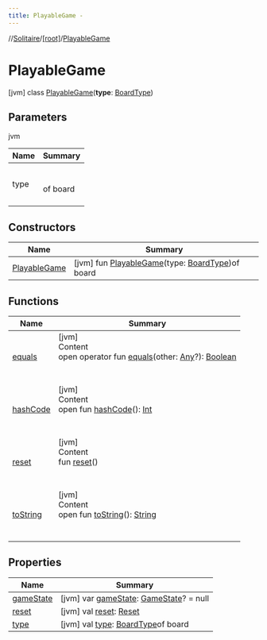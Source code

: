 ```yaml
---
title: PlayableGame -
---
```

//[Solitaire](../../index.md)/[[root]](../index.md)/[PlayableGame](index.md)



# PlayableGame  
 [jvm] class [PlayableGame](index.md)(**type**: [BoardType](../-board-type/index.md))   


## Parameters  
  
jvm  
  
|  Name|  Summary| 
|---|---|
| <a name="/PlayableGame///PointingToDeclaration/"></a>type| <a name="/PlayableGame///PointingToDeclaration/"></a><br><br>of board<br><br>
  


## Constructors  
  
|  Name|  Summary| 
|---|---|
| <a name="/PlayableGame/PlayableGame/#BoardType/PointingToDeclaration/"></a>[PlayableGame](-playable-game.md)| <a name="/PlayableGame/PlayableGame/#BoardType/PointingToDeclaration/"></a> [jvm] fun [PlayableGame](-playable-game.md)(type: [BoardType](../-board-type/index.md))of board   <br>


## Functions  
  
|  Name|  Summary| 
|---|---|
| <a name="kotlin/Any/equals/#kotlin.Any?/PointingToDeclaration/"></a>[equals](../-undoable-command/index.md#%5Bkotlin%2FAny%2Fequals%2F%23kotlin.Any%3F%2FPointingToDeclaration%2F%5D%2FFunctions%2F-455030963)| <a name="kotlin/Any/equals/#kotlin.Any?/PointingToDeclaration/"></a>[jvm]  <br>Content  <br>open operator fun [equals](../-undoable-command/index.md#%5Bkotlin%2FAny%2Fequals%2F%23kotlin.Any%3F%2FPointingToDeclaration%2F%5D%2FFunctions%2F-455030963)(other: [Any](https://kotlinlang.org/api/latest/jvm/stdlib/kotlin/-any/index.html)?): [Boolean](https://kotlinlang.org/api/latest/jvm/stdlib/kotlin/-boolean/index.html)  <br><br><br>
| <a name="kotlin/Any/hashCode/#/PointingToDeclaration/"></a>[hashCode](../-undoable-command/index.md#%5Bkotlin%2FAny%2FhashCode%2F%23%2FPointingToDeclaration%2F%5D%2FFunctions%2F-455030963)| <a name="kotlin/Any/hashCode/#/PointingToDeclaration/"></a>[jvm]  <br>Content  <br>open fun [hashCode](../-undoable-command/index.md#%5Bkotlin%2FAny%2FhashCode%2F%23%2FPointingToDeclaration%2F%5D%2FFunctions%2F-455030963)(): [Int](https://kotlinlang.org/api/latest/jvm/stdlib/kotlin/-int/index.html)  <br><br><br>
| <a name="/PlayableGame/reset/#/PointingToDeclaration/"></a>[reset](reset.md)| <a name="/PlayableGame/reset/#/PointingToDeclaration/"></a>[jvm]  <br>Content  <br>fun [reset](reset.md)()  <br><br><br>
| <a name="kotlin/Any/toString/#/PointingToDeclaration/"></a>[toString](../-undoable-command/index.md#%5Bkotlin%2FAny%2FtoString%2F%23%2FPointingToDeclaration%2F%5D%2FFunctions%2F-455030963)| <a name="kotlin/Any/toString/#/PointingToDeclaration/"></a>[jvm]  <br>Content  <br>open fun [toString](../-undoable-command/index.md#%5Bkotlin%2FAny%2FtoString%2F%23%2FPointingToDeclaration%2F%5D%2FFunctions%2F-455030963)(): [String](https://kotlinlang.org/api/latest/jvm/stdlib/kotlin/-string/index.html)  <br><br><br>


## Properties  
  
|  Name|  Summary| 
|---|---|
| <a name="/PlayableGame/gameState/#/PointingToDeclaration/"></a>[gameState](game-state.md)| <a name="/PlayableGame/gameState/#/PointingToDeclaration/"></a> [jvm] var [gameState](game-state.md): [GameState](../-game-state/index.md)? = null   <br>
| <a name="/PlayableGame/reset/#/PointingToDeclaration/"></a>[reset](reset.md)| <a name="/PlayableGame/reset/#/PointingToDeclaration/"></a> [jvm] val [reset](reset.md): [Reset](../-reset/index.md)   <br>
| <a name="/PlayableGame/type/#/PointingToDeclaration/"></a>[type](type.md)| <a name="/PlayableGame/type/#/PointingToDeclaration/"></a> [jvm] val [type](type.md): [BoardType](../-board-type/index.md)of board   <br>

